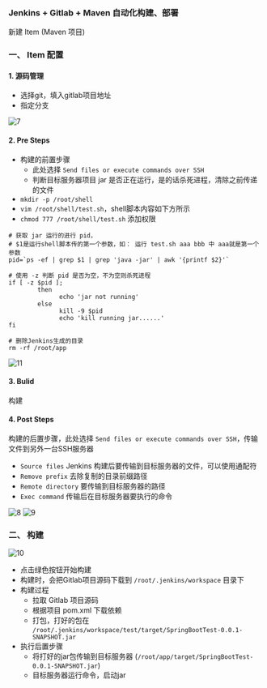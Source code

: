 ### Jenkins + Gitlab  + Maven 自动化构建、部署
新建 Item (Maven 项目)
### 一、 Item 配置
#### 1. 源码管理
* 选择git，填入gitlab项目地址
* 指定分支

![7](https://fgq233.github.io/imgs/jenkins/007.jpg)

#### 2. Pre Steps
* 构建的前置步骤
  * 此处选择 `Send files or execute commands over SSH`
  * 判断目标服务器项目 jar 是否正在运行，是的话杀死进程，清除之前传递的文件
* `mkdir -p /root/shell`
* `vim /root/shell/test.sh`，shell脚本内容如下方所示
* `chmod 777 /root/shell/test.sh` 添加权限

```
# 获取 jar 运行的进行 pid，
# $1是运行shell脚本传的第一个参数，如： 运行 test.sh aaa bbb 中 aaa就是第一个参数
pid=`ps -ef | grep $1 | grep 'java -jar' | awk '{printf $2}'`

# 使用 -z 判断 pid 是否为空，不为空则杀死进程
if [ -z $pid ];
        then
              echo 'jar not running'
        else
              kill -9 $pid
              echo 'kill running jar......'
fi

# 删除Jenkins生成的目录
rm -rf /root/app
```

![11](https://fgq233.github.io/imgs/jenkins/011.png)


#### 3. Bulid 
构建

#### 4. Post Steps
构建的后置步骤，此处选择 `Send files or execute commands over SSH`，传输文件到另外一台SSH服务器
* `Source files` Jenkins 构建后要传输到目标服务器的文件，可以使用通配符
* `Remove prefix`    去除复制的目录前缀路径
* `Remote directory` 要传输到目标服务器的路径
* `Exec command`     传输后在目标服务器要执行的命令


![8](https://fgq233.github.io/imgs/jenkins/008.jpg)
![9](https://fgq233.github.io/imgs/jenkins/009.png)


### 二、 构建
![10](https://fgq233.github.io/imgs/jenkins/010.png)

* 点击绿色按钮开始构建
* 构建时，会把Gitlab项目源码下载到 `/root/.jenkins/workspace` 目录下
* 构建过程
  * 拉取 Gitlab 项目源码
  * 根据项目 pom.xml 下载依赖
  * 打包，打好的包在 `/root/.jenkins/workspace/test/target/SpringBootTest-0.0.1-SNAPSHOT.jar`
* 执行后置步骤
  * 将打好的jar包传输到目标服务器 (`/root/app/target/SpringBootTest-0.0.1-SNAPSHOT.jar`)
  * 目标服务器运行命令，启动jar


 
